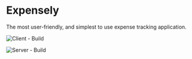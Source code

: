 # Expensely

The most user-friendly, and simplest to use expense tracking application.

![Client - Build](https://github.com/thelanmi/expensely/workflows/Client%20-%20Build/badge.svg)

![Server - Build](https://github.com/thelanmi/expensely/workflows/Server%20-%20Build/badge.svg)
